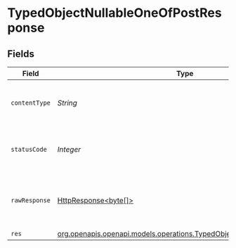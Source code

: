 # TypedObjectNullableOneOfPostResponse


## Fields

| Field                                                                                                                                | Type                                                                                                                                 | Required                                                                                                                             | Description                                                                                                                          |
| ------------------------------------------------------------------------------------------------------------------------------------ | ------------------------------------------------------------------------------------------------------------------------------------ | ------------------------------------------------------------------------------------------------------------------------------------ | ------------------------------------------------------------------------------------------------------------------------------------ |
| `contentType`                                                                                                                        | *String*                                                                                                                             | :heavy_check_mark:                                                                                                                   | HTTP response content type for this operation                                                                                        |
| `statusCode`                                                                                                                         | *Integer*                                                                                                                            | :heavy_check_mark:                                                                                                                   | HTTP response status code for this operation                                                                                         |
| `rawResponse`                                                                                                                        | [HttpResponse<byte[]>](https://docs.oracle.com/en/java/javase/11/docs/api/java.net.http/java/net/http/HttpResponse.html)             | :heavy_check_mark:                                                                                                                   | Raw HTTP response; suitable for custom response parsing                                                                              |
| `res`                                                                                                                                | [org.openapis.openapi.models.operations.TypedObjectNullableOneOfPostRes](../../models/operations/TypedObjectNullableOneOfPostRes.md) | :heavy_minus_sign:                                                                                                                   | OK                                                                                                                                   |